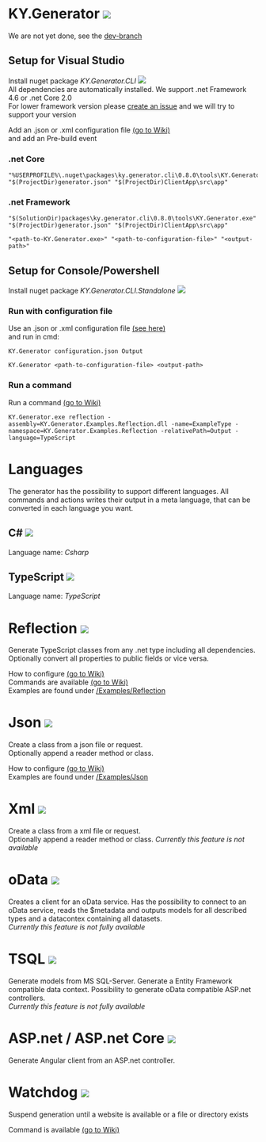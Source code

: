 # KY.Generator ![](https://img.shields.io/nuget/v/KY.Generator.Core.svg?style=flat)
We are not yet done, see the [dev-branch](https://github.com/KY-Programming/generator/tree/dev)

## Setup for Visual Studio
Install nuget package *KY.Generator.CLI* ![](https://img.shields.io/nuget/v/KY.Generator.CLI.svg?style=flat)  
All dependencies are automatically installed. We support .net Framework 4.6 or .net Core 2.0  
For lower framework version please [create an issue](https://github.com/KY-Programming/generator/issues/new) and we will try to support your version

Add an .json or .xml configuration file [(go to Wiki)](https://github.com/KY-Programming/generator/wiki/Configuration)  
and add an Pre-build event
### .net Core
```
"%USERPROFILE%\.nuget\packages\ky.generator.cli\0.8.0\tools\KY.Generator.exe" "$(ProjectDir)generator.json" "$(ProjectDir)ClientApp\src\app"
```

### .net Framework
```
"$(SolutionDir)packages\ky.generator.cli\0.8.0\tools\KY.Generator.exe" "$(ProjectDir)generator.json" "$(ProjectDir)ClientApp\src\app"
```
```
"<path-to-KY.Generator.exe>" "<path-to-configuration-file>" "<output-path>"
```

## Setup for Console/Powershell
Install nuget package *KY.Generator.CLI.Standalone* ![](https://img.shields.io/nuget/v/KY.Generator.CLI.Standalone.svg?style=flat)

### Run with configuration file
Use an .json or .xml configuration file [(see here)](https://github.com/KY-Programming/generator/wiki/Configuration)  
and run in cmd:
```
KY.Generator configuration.json Output
```
```
KY.Generator <path-to-configuration-file> <output-path>
```

### Run a command
Run a command [(go to Wiki)](https://github.com/KY-Programming/generator/wiki/Commands)
```
KY.Generator.exe reflection -assembly=KY.Generator.Examples.Reflection.dll -name=ExampleType -namespace=KY.Generator.Examples.Reflection -relativePath=Output -language=TypeScript
```

# Languages
The generator has the possibility to support different languages. All commands and actions writes their output in a meta language, that can be converted in each language you want. 
## C# ![](https://img.shields.io/nuget/v/KY.Generator.Csharp.svg?style=flat)
Language name: *Csharp*  
## TypeScript ![](https://img.shields.io/nuget/v/KY.Generator.TypeScript.svg?style=flat)
Language name: *TypeScript*

# Reflection ![](https://img.shields.io/nuget/v/KY.Generator.Reflection.svg?style=flat)
Generate TypeScript classes from any .net type including all dependencies.  
Optionally convert all properties to public fields or vice versa.

How to configure [(go to Wiki)](https://github.com/KY-Programming/generator/wiki/Configuration#reflection)  
Commands are available [(go to Wiki)](https://github.com/KY-Programming/generator/wiki/Commands#reflection)  
Examples are found under [/Examples/Reflection](https://github.com/KY-Programming/generator/tree/master/Examples/Reflection)  

# Json ![](https://img.shields.io/nuget/v/KY.Generator.Json.svg?style=flat)
Create a class from a json file or request.  
Optionally append a reader method or class.  

How to configure [(go to Wiki)](https://github.com/KY-Programming/generator/wiki/Configuration#json)  
Examples are found under [/Examples/Json](https://github.com/KY-Programming/generator/tree/master/Examples/Json)

# Xml ![](https://img.shields.io/nuget/v/KY.Generator.Xml.svg?style=flat)
Create a class from a xml file or request.  
Optionally append a reader method or class.
_Currently this feature is not available_

# oData ![](https://img.shields.io/nuget/v/KY.Generator.Odata.svg?style=flat)
Creates a client for an oData service. Has the possibility to connect to an oData service, reads the $metadata and outputs models for all described types and a datacontex containing all datasets.  
_Currently this feature is not fully available_

# TSQL ![](https://img.shields.io/nuget/v/KY.Generator.Tsql.svg?style=flat)
Generate models from MS SQL-Server. Generate a Entity Framework compatible data context. Possibility to generate oData compatible ASP.net controllers.   
_Currently this feature is not fully available_

# ASP.net / ASP.net Core ![](https://img.shields.io/nuget/v/KY.Generator.AspDotNet.svg?style=flat)
Generate Angular client from an ASP.net controller.

# Watchdog ![](https://img.shields.io/nuget/v/KY.Generator.Watchdog.svg?style=flat)
Suspend generation until a website is available or a file or directory exists  

Command is available [(go to Wiki)](https://github.com/KY-Programming/generator/wiki/Commands#watchdog)
<!-- Examples are found under [/Examples/Json](https://github.com/KY-Programming/generator/tree/master/Examples/Json)  -->
